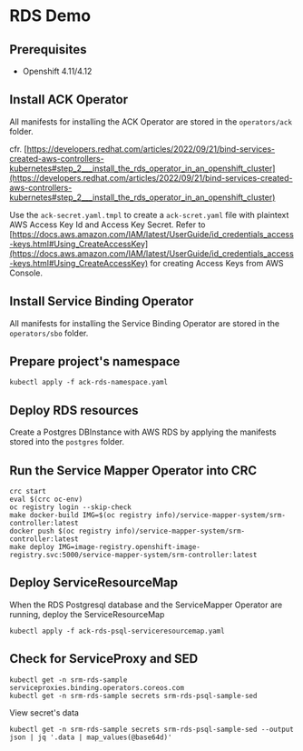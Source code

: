 # RDS Demo

## Prerequisites

- Openshift 4.11/4.12

## Install ACK Operator

All manifests for installing the ACK Operator are stored in the `operators/ack` folder.

cfr. [https://developers.redhat.com/articles/2022/09/21/bind-services-created-aws-controllers-kubernetes#step_2___install_the_rds_operator_in_an_openshift_cluster](https://developers.redhat.com/articles/2022/09/21/bind-services-created-aws-controllers-kubernetes#step_2___install_the_rds_operator_in_an_openshift_cluster)

Use the `ack-secret.yaml.tmpl` to create a `ack-scret.yaml` file with plaintext AWS Access Key Id and Access Key Secret.
Refer to [https://docs.aws.amazon.com/IAM/latest/UserGuide/id_credentials_access-keys.html#Using_CreateAccessKey](https://docs.aws.amazon.com/IAM/latest/UserGuide/id_credentials_access-keys.html#Using_CreateAccessKey) for creating Access Keys from AWS Console.


## Install Service Binding Operator

All manifests for installing the Service Binding Operator are stored in the `operators/sbo` folder.


## Prepare project's namespace

```
kubectl apply -f ack-rds-namespace.yaml
```

## Deploy RDS resources

Create a Postgres DBInstance with AWS RDS by applying the manifests stored into the `postgres` folder.

## Run the Service Mapper Operator into CRC

```
crc start
eval $(crc oc-env)
oc registry login --skip-check
make docker-build IMG=$(oc registry info)/service-mapper-system/srm-controller:latest
docker push $(oc registry info)/service-mapper-system/srm-controller:latest
make deploy IMG=image-registry.openshift-image-registry.svc:5000/service-mapper-system/srm-controller:latest
```


## Deploy ServiceResourceMap

When the RDS Postgresql database and the ServiceMapper Operator are running, deploy the ServiceResourceMap

```
kubectl apply -f ack-rds-psql-serviceresourcemap.yaml
```

## Check for ServiceProxy and SED

```
kubectl get -n srm-rds-sample serviceproxies.binding.operators.coreos.com
kubectl get -n srm-rds-sample secrets srm-rds-psql-sample-sed
```

View secret's data

```
kubectl get -n srm-rds-sample secrets srm-rds-psql-sample-sed --output json | jq '.data | map_values(@base64d)'
```
